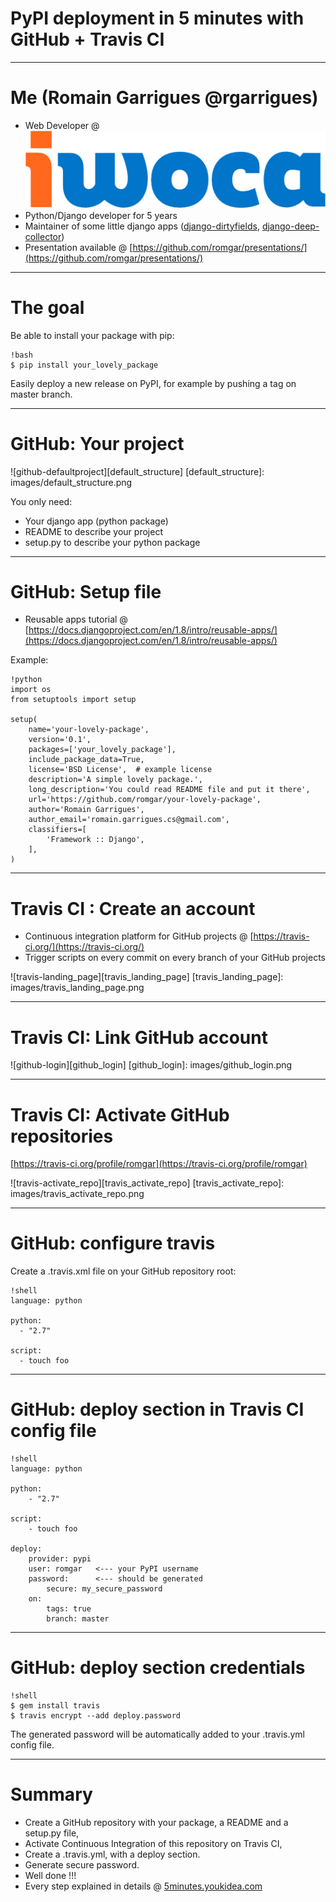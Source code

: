 # PyPI deployment in 5 minutes with GitHub + Travis CI

---

# Me (Romain Garrigues @rgarrigues)

- Web Developer @ ![iwoca-logo][iwoca_logo]
- Python/Django developer for 5 years
- Maintainer of some little django apps ([django-dirtyfields](https://github.com/smn/django-dirtyfields), [django-deep-collector](https://github.com/iwoca/django-deep-collector/))
- Presentation available @ [https://github.com/romgar/presentations/](https://github.com/romgar/presentations/)

[iwoca_logo]: images/logo_iwoca.png

---

# The goal

Be able to install your package with pip:

    !bash
    $ pip install your_lovely_package

Easily deploy a new release on PyPI, for example by pushing a tag on master branch.

---

# GitHub: Your project

![github-defaultproject][default_structure]
[default_structure]: images/default_structure.png

You only need:

- Your django app (python package)
- README to describe your project
- setup.py to describe your python package

---

# GitHub: Setup file

- Reusable apps tutorial @ [https://docs.djangoproject.com/en/1.8/intro/reusable-apps/](https://docs.djangoproject.com/en/1.8/intro/reusable-apps/)

Example:

    !python
    import os
    from setuptools import setup

    setup(
        name='your-lovely-package',
        version='0.1',
        packages=['your_lovely_package'],
        include_package_data=True,
        license='BSD License',  # example license
        description='A simple lovely package.',
        long_description='You could read README file and put it there',
        url='https://github.com/romgar/your-lovely-package',
        author='Romain Garrigues',
        author_email='romain.garrigues.cs@gmail.com',
        classifiers=[
            'Framework :: Django',
        ],
    )

---

# Travis CI : Create an account

- Continuous integration platform for GitHub projects @ [https://travis-ci.org/](https://travis-ci.org/)
- Trigger scripts on every commit on every branch of your GitHub projects

![travis-landing_page][travis_landing_page]
[travis_landing_page]: images/travis_landing_page.png

---

# Travis CI: Link GitHub account

![github-login][github_login]
[github_login]: images/github_login.png

---

# Travis CI: Activate GitHub repositories
[https://travis-ci.org/profile/romgar](https://travis-ci.org/profile/romgar)

![travis-activate_repo][travis_activate_repo]
[travis_activate_repo]: images/travis_activate_repo.png

---

# GitHub: configure travis

Create a .travis.xml file on your GitHub repository root:

    !shell
    language: python

    python:
      - "2.7"

    script:
      - touch foo

---

# GitHub: deploy section in Travis CI config file

    !shell
    language: python

    python:
        - "2.7"

    script:
        - touch foo

    deploy:
        provider: pypi
        user: romgar   <--- your PyPI username
        password:      <--- should be generated
            secure: my_secure_password
        on:
            tags: true
            branch: master

---

# GitHub: deploy section credentials

    !shell
    $ gem install travis
    $ travis encrypt --add deploy.password

The generated password will be automatically added to your .travis.yml config file.

---

# Summary

- Create a GitHub repository with your package, a README and a setup.py file,
- Activate Continuous Integration of this repository on Travis CI,
- Create a .travis.yml, with a deploy section.
- Generate secure password.
- Well done !!!
- Every step explained in details @ [5minutes.youkidea.com](http://5minutes.youkidea.com/howto-deploy-python-package-on-pypi-with-github-and-travis.html)
